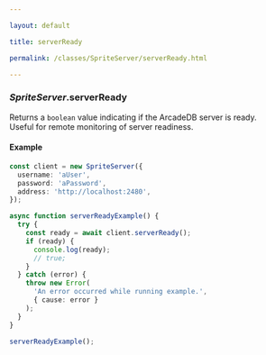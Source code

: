 ```yaml
---

layout: default

title: serverReady

permalink: /classes/SpriteServer/serverReady.html

---
```


### _SpriteServer_.serverReady

Returns a `boolean` value indicating if the ArcadeDB server is ready.\
Useful for remote monitoring of server readiness.

#### Example

```ts
const client = new SpriteServer({
  username: 'aUser',
  password: 'aPassword',
  address: 'http://localhost:2480',
});

async function serverReadyExample() {
  try {
    const ready = await client.serverReady();
    if (ready) {
      console.log(ready);
      // true;
    }
  } catch (error) {
    throw new Error(
      'An error occurred while running example.',
      { cause: error }
    );
  }
}

serverReadyExample();
```

